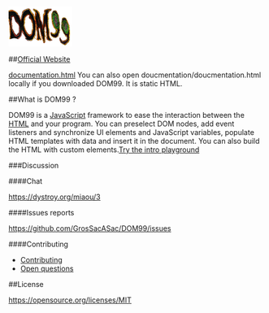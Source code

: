![DOM99](images/visual.png)

##[Official Website](http://rawgit.com/GrosSacASac/DOM99/master/documentation/documentation.html#about)

[documentation.html](http://rawgit.com/GrosSacASac/DOM99/master/documentation/documentation.html#about)
You can also open doucmentation/doucmentation.html locally if you downloaded DOM99. It is static HTML.

##What is DOM99 ?

DOM99 is a [JavaScript](https://en.wikipedia.org/wiki/JavaScript) framework to ease the interaction between the [HTML](https://en.wikipedia.org/wiki/HTML) and your program. You can preselect DOM nodes, add event listeners and synchronize UI elements and JavaScript variables, populate HTML templates with data and insert it in the document. You can also build the HTML with custom elements.[Try the intro playground](http://jsbin.com/kepohibavo/1/edit?html,js,output)


###Discussion

####Chat

https://dystroy.org/miaou/3

####Issues reports

https://github.com/GrosSacASac/DOM99/issues

####Contributing

 * [Contributing](documentation/contributing.md)
 * [Open questions](documentation/openquestions.md)

##License

https://opensource.org/licenses/MIT
